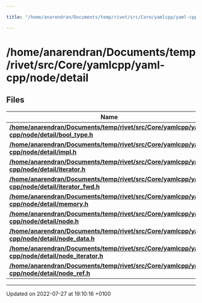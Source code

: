 ```yaml
---

title: "/home/anarendran/Documents/temp/rivet/src/Core/yamlcpp/yaml-cpp/node/detail"

---
```


# /home/anarendran/Documents/temp/rivet/src/Core/yamlcpp/yaml-cpp/node/detail



## Files

| Name           |
| -------------- |
| **[/home/anarendran/Documents/temp/rivet/src/Core/yamlcpp/yaml-cpp/node/detail/bool_type.h](http://example.org/files/bool__type_8h/#file-bool-type.h)**  |
| **[/home/anarendran/Documents/temp/rivet/src/Core/yamlcpp/yaml-cpp/node/detail/impl.h](http://example.org/files/detail_2impl_8h/#file-impl.h)**  |
| **[/home/anarendran/Documents/temp/rivet/src/Core/yamlcpp/yaml-cpp/node/detail/iterator.h](http://example.org/files/node_2detail_2iterator_8h/#file-iterator.h)**  |
| **[/home/anarendran/Documents/temp/rivet/src/Core/yamlcpp/yaml-cpp/node/detail/iterator_fwd.h](http://example.org/files/iterator__fwd_8h/#file-iterator-fwd.h)**  |
| **[/home/anarendran/Documents/temp/rivet/src/Core/yamlcpp/yaml-cpp/node/detail/memory.h](http://example.org/files/memory_8h/#file-memory.h)**  |
| **[/home/anarendran/Documents/temp/rivet/src/Core/yamlcpp/yaml-cpp/node/detail/node.h](http://example.org/files/node_2detail_2node_8h/#file-node.h)**  |
| **[/home/anarendran/Documents/temp/rivet/src/Core/yamlcpp/yaml-cpp/node/detail/node_data.h](http://example.org/files/node__data_8h/#file-node-data.h)**  |
| **[/home/anarendran/Documents/temp/rivet/src/Core/yamlcpp/yaml-cpp/node/detail/node_iterator.h](http://example.org/files/node__iterator_8h/#file-node-iterator.h)**  |
| **[/home/anarendran/Documents/temp/rivet/src/Core/yamlcpp/yaml-cpp/node/detail/node_ref.h](http://example.org/files/node__ref_8h/#file-node-ref.h)**  |






-------------------------------

Updated on 2022-07-27 at 19:10:16 +0100
